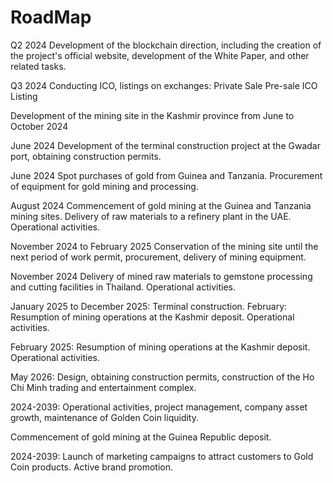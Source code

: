 # RoadMap

Q2 2024
Development of the blockchain direction, including the creation of the project's official website, development of the White Paper, and other related tasks.

Q3 2024
Conducting ICO, listings on exchanges:
Private Sale
Pre-sale
ICO
Listing

Development of the mining site in the Kashmir province from June to October 2024

June 2024 Development of the terminal construction project at the Gwadar port, obtaining construction permits.

June 2024 Spot purchases of gold from Guinea and Tanzania. Procurement of equipment for gold mining and processing.

August 2024 Commencement of gold mining at the Guinea and Tanzania mining sites. Delivery of raw materials to a refinery plant in the UAE. Operational activities.

November 2024 to February 2025 Conservation of the mining site until the next period of work permit, procurement, delivery of mining equipment.

November 2024 Delivery of mined raw materials to gemstone processing and cutting facilities in Thailand. Operational activities.

January 2025 to December 2025: Terminal construction. February: Resumption of mining operations at the Kashmir deposit. Operational activities.

February 2025: Resumption of mining operations at the Kashmir deposit. Operational activities.

May 2026: Design, obtaining construction permits, construction of the Ho Chi Minh trading and entertainment complex.

2024-2039: Operational activities, project management, company asset growth, maintenance of Golden Coin liquidity. 

Commencement of gold mining at the Guinea Republic deposit.

2024-2039: Launch of marketing campaigns to attract customers to Gold Coin products. Active brand promotion.
